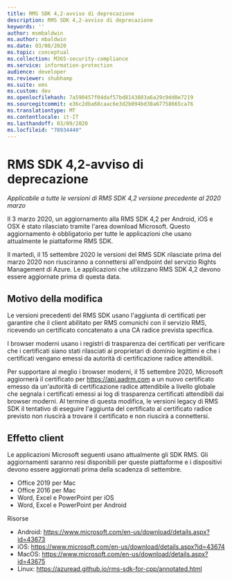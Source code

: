 ```yaml
---
title: RMS SDK 4,2-avviso di deprecazione
description: RMS SDK 4,2-avviso di deprecazione
keywords: ''
author: msmbaldwin
ms.author: mbaldwin
ms.date: 03/08/2020
ms.topic: conceptual
ms.collection: M365-security-compliance
ms.service: information-protection
audience: developer
ms.reviewer: shubhamp
ms.suite: ems
ms.custom: dev
ms.openlocfilehash: 7a590457f04daf57bd8143883a6a29c9dd0e7219
ms.sourcegitcommit: e36c2dba68caac6e3d2b094bd38a67758665ca76
ms.translationtype: MT
ms.contentlocale: it-IT
ms.lasthandoff: 03/09/2020
ms.locfileid: "78934440"
---
```

# <a name="rms-sdk-42-deprecation-notice"></a>RMS SDK 4,2-avviso di deprecazione 

*Applicabile a tutte le versioni di RMS SDK 4,2 versione precedente al 2020 marzo*

Il 3 marzo 2020, un aggiornamento alla RMS SDK 4,2 per Android, iOS e OSX è stato rilasciato tramite l'area download Microsoft. Questo aggiornamento è obbligatorio per tutte le applicazioni che usano attualmente le piattaforme RMS SDK.  

Il martedì, il 15 settembre 2020 le versioni del RMS SDK rilasciate prima del marzo 2020 non riusciranno a connettersi all'endpoint del servizio Rights Management di Azure. Le applicazioni che utilizzano RMS SDK 4,2 devono essere aggiornate prima di questa data. 

## <a name="reason-for-change"></a>Motivo della modifica 

Le versioni precedenti del RMS SDK usano l'aggiunta di certificati per garantire che il client abilitato per RMS comunichi con il servizio RMS, ricevendo un certificato concatenato a una CA radice prevista specifica.  

I browser moderni usano i registri di trasparenza dei certificati per verificare che i certificati siano stati rilasciati ai proprietari di dominio legittimi e che i certificati vengano emessi da autorità di certificazione radice attendibili.  

Per supportare al meglio i browser moderni, il 15 settembre 2020, Microsoft aggiornerà il certificato per https://api.aadrm.com a un nuovo certificato emesso da un'autorità di certificazione radice attendibile a livello globale che segnala i certificati emessi ai log di trasparenza certificati attendibili dai browser moderni. Al termine di questa modifica, le versioni legacy di RMS SDK il tentativo di eseguire l'aggiunta del certificato al certificato radice previsto non riuscirà a trovare il certificato e non riuscirà a connettersi.  

## <a name="client-impact"></a>Effetto client 

Le applicazioni Microsoft seguenti usano attualmente gli SDK RMS. Gli aggiornamenti saranno resi disponibili per queste piattaforme e i dispositivi devono essere aggiornati prima della scadenza di settembre. 

- Office 2019 per Mac 
- Office 2016 per Mac 
- Word, Excel e PowerPoint per iOS 
- Word, Excel e PowerPoint per Android 

Risorse 

- Android: https://www.microsoft.com/en-us/download/details.aspx?id=43673
- iOS: https://www.microsoft.com/en-us/download/details.aspx?id=43674 
- MacOS: https://www.microsoft.com/en-us/download/details.aspx?id=43675 
- Linux: https://azuread.github.io/rms-sdk-for-cpp/annotated.html